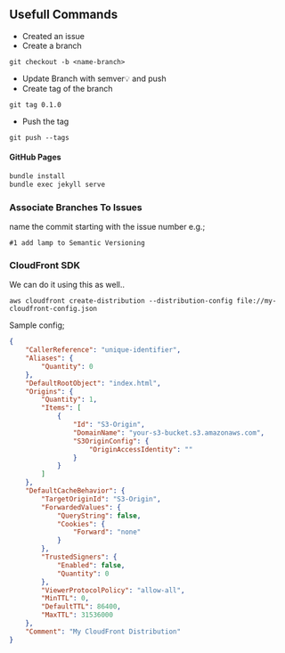 ## Usefull Commands
- Created an issue
- Create a branch 
```
git checkout -b <name-branch>
```
- Update Branch  with semver💡 and push
- Create tag of the branch 
```
git tag 0.1.0
```
- Push the tag
```
git push --tags
```

#### GitHub Pages
```sh
bundle install
bundle exec jekyll serve
```


### Associate Branches To Issues

name the commit starting with the issue number e.g.;

```
#1 add lamp to Semantic Versioning
```


### CloudFront SDK

We can do it using this as well..
```
aws cloudfront create-distribution --distribution-config file://my-cloudfront-config.json

```

Sample config;
```json
{
    "CallerReference": "unique-identifier",
    "Aliases": {
        "Quantity": 0
    },
    "DefaultRootObject": "index.html",
    "Origins": {
        "Quantity": 1,
        "Items": [
            {
                "Id": "S3-Origin",
                "DomainName": "your-s3-bucket.s3.amazonaws.com",
                "S3OriginConfig": {
                    "OriginAccessIdentity": ""
                }
            }
        ]
    },
    "DefaultCacheBehavior": {
        "TargetOriginId": "S3-Origin",
        "ForwardedValues": {
            "QueryString": false,
            "Cookies": {
                "Forward": "none"
            }
        },
        "TrustedSigners": {
            "Enabled": false,
            "Quantity": 0
        },
        "ViewerProtocolPolicy": "allow-all",
        "MinTTL": 0,
        "DefaultTTL": 86400,
        "MaxTTL": 31536000
    },
    "Comment": "My CloudFront Distribution"
}
```